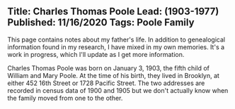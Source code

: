 Title: Charles Thomas Poole
Lead: (1903-1977)
Published: 11/16/2020
Tags: Poole Family
---
<p class="comment">This page contains notes about my father's life. In addition to
genealogical information found in my research, I have mixed in my own memories.
It's a work in progress, which I'll update as I get more information.</p>

Charles Thomas Poole was born on January 3, 1903, the fifth child of William and
Mary Poole. At the time of his birth, they lived in Brooklyn, at either 452 16th
Street or 1728 Pacific Street. The  two addresses are recorded in census data of
1900 and 1905 but we don't actually know when the family moved from one to the other.
